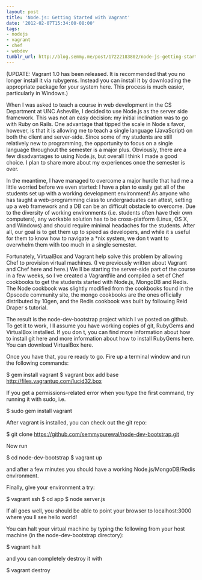 ```yaml
---
layout: post
title: 'Node.js: Getting Started with Vagrant'
date: '2012-02-07T15:34:00-08:00'
tags:
- nodejs
- vagrant
- chef
- webdev
tumblr_url: http://blog.semmy.me/post/17222183802/node-js-getting-started-with-vagrant
---
```

(UPDATE: Vagrant 1.0 has been released. It is recommended that you no longer install it via rubygems. Instead you can install it by downloading the appropriate package for your system here. This process is much easier, particularly in Windows.)

When I was asked to teach a course in web development in the CS Department at UNC Asheville, I decided to use Node.js as the server side framework. This was not an easy decision: my initial inclination was to go with Ruby on Rails. One advantage that tipped the scale in Node   s favor, however, is that it is allowing me to teach a single language (JavaScript) on both the client and server-side. Since some of my students are still relatively new to programming, the opportunity to focus on a single language throughout the semester is a major plus. Obviously, there are a few disadvantages to using Node.js, but overall I think I made a good choice. I plan to share more about my experiences once the semester is over.

In the meantime, I have managed to overcome a major hurdle that had me a little worried before we even started: I have a plan to easily get all of the students set up with a working development environment!  As anyone who has taught a web-programming class to undergraduates can attest, setting up a web framework and a DB can be an difficult obstacle to overcome. Due to the diversity of working environments (i.e. students often have their own computers), any workable solution has to be cross-platform (Linux, OS X, and Windows) and should require minimal headaches for the students. After all, our goal is to get them up to speed as developers, and while it   s useful for them to know how to navigate a *nix system, we don   t want to overwhelm them with too much in a single semester.

Fortunately, VirtualBox and Vagrant help solve this problem by allowing Chef to provision virtual machines. (I   ve previously written about Vagrant and Chef here and here.) We   ll be starting the server-side part of the course in a few weeks, so I   ve created a Vagrantfile and compiled a set of Chef cookbooks to get the students started with Node.js, MongoDB and Redis. The Node cookbook was slightly modified from the cookbooks found in the Opscode community site, the mongo cookbooks are the ones officially distributed by 10gen, and the Redis cookbook was built by following Reid Draper   s tutorial.

The result is the node-dev-bootstrap project which I   ve posted on github. To get it to work, I   ll assume you have working copies of git, RubyGems and VirtualBox installed. If you don   t, you can find more information about how to install git here and more information about how to install RubyGems here. You can download VirtualBox here.

Once you have that, you   re ready to go. Fire up a terminal window and run the following commands:


$ gem install vagrant
$ vagrant box add base http://files.vagrantup.com/lucid32.box


If you get a permissions-related error when you type the first command, try running it with sudo, i.e.


$ sudo gem install vagrant


After vagrant is installed, you can check out the git repo:


$ git clone https://github.com/semmypurewal/node-dev-bootstrap.git


Now run


$ cd node-dev-bootstrap
$ vagrant up


and after a few minutes you should have a working Node.js/MongoDB/Redis environment.

Finally, give your environment a try:


$ vagrant ssh
$ cd app
$ node server.js


If all goes well, you should be able to point your browser to localhost:3000 where you   ll see    hello world!   

You can halt your virtual machine by typing the following from your host machine (in the node-dev-bootstrap directory):


$ vagrant halt


and you can completely destroy it with


$ vagrant destroy
